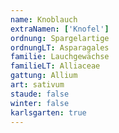 ```yaml
---
name: Knoblauch
extraNamen: ['Knofel']
ordnung: Spargelartige
ordnungLT: Asparagales
familie: Lauchgewächse
familieLT: Alliaceae
gattung: Allium
art: sativum
staude: false
winter: false
karlsgarten: true
---
```

